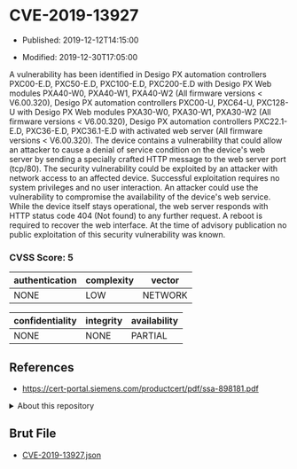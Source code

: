 # CVE-2019-13927

- Published: 2019-12-12T14:15:00

- Modified: 2019-12-30T17:05:00

A vulnerability has been identified in Desigo PX automation controllers PXC00-E.D, PXC50-E.D, PXC100-E.D, PXC200-E.D with Desigo PX Web modules PXA40-W0, PXA40-W1, PXA40-W2 (All firmware versions < V6.00.320), Desigo PX automation controllers PXC00-U, PXC64-U, PXC128-U with Desigo PX Web modules PXA30-W0, PXA30-W1, PXA30-W2 (All firmware versions < V6.00.320), Desigo PX automation controllers PXC22.1-E.D, PXC36-E.D, PXC36.1-E.D with activated web server (All firmware versions < V6.00.320). The device contains a vulnerability that could allow an attacker to cause a denial of service condition on the device's web server by sending a specially crafted HTTP message to the web server port (tcp/80). The security vulnerability could be exploited by an attacker with network access to an affected device. Successful exploitation requires no system privileges and no user interaction. An attacker could use the vulnerability to compromise the availability of the device's web service. While the device itself stays operational, the web server responds with HTTP status code 404 (Not found) to any further request. A reboot is required to recover the web interface. At the time of advisory publication no public exploitation of this security vulnerability was known.

### CVSS Score: **5**

| authentication | complexity | vector |
| --- | --- | --- |
| NONE | LOW | NETWORK |

| confidentiality | integrity | availability |
| --- | --- | --- |
| NONE | NONE | PARTIAL |

## References

* https://cert-portal.siemens.com/productcert/pdf/ssa-898181.pdf

<details>
<summary>About this repository</summary> 

  This repository is part of the project [Live Hack CVE](https://github.com/Live-Hack-CVE). Main website can be found [www.live-hack.org](https://www.live-hack.org) 
  
  Made by [Sn0wAlice](https://github.com/Sn0wAlice) for the people that care about security and need to have a feed of the latest CVEs. Hope you enjoy it, don't forget to star the repo and follow me on [Twitter](https://twitter.com/Sn0wAlice) and [Github](https://github.com/Sn0wAlice). And that is my [personnal website](https://www.alice-snow.me/)

  - [Home Page](https://github.com/Live-Hack-CVE)
  - [Framework](https://github.com/Live-Hack-CVE/cve-framework)
  - [CVE database](https://github.com/Live-Hack-CVE/full_database)
  - [Changelog](https://github.com/Live-Hack-CVE/Changelog)
</details>

## Brut File

* [CVE-2019-13927.json](https://raw.githubusercontent.com/Live-Hack-CVE/full_database/main/cves/2019/CVE-2019-13927.json)

